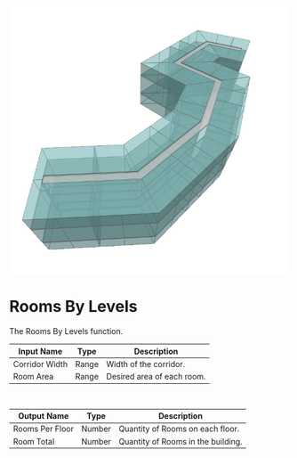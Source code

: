 <img src="preview.png" width="512">

# Rooms By Levels

The Rooms By Levels function.

|Input Name|Type|Description|
|---|---|---|
|Corridor Width|Range|Width of the corridor.|
|Room Area|Range|Desired area of each room.|


<br>

|Output Name|Type|Description|
|---|---|---|
|Rooms Per Floor|Number|Quantity of Rooms on each floor.|
|Room Total|Number|Quantity of Rooms in the building.|

